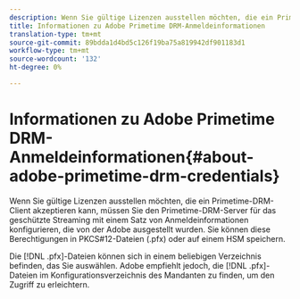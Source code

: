 ```yaml
---
description: Wenn Sie gültige Lizenzen ausstellen möchten, die ein Primetime-DRM-Client akzeptieren kann, müssen Sie den Primetime-DRM-Server für das geschützte Streaming mit einem Satz von Anmeldeinformationen konfigurieren, die von der Adobe ausgestellt wurden. Sie können diese Berechtigungen in PKCS#12-Dateien (.pfx) oder auf einem HSM speichern.
title: Informationen zu Adobe Primetime DRM-Anmeldeinformationen
translation-type: tm+mt
source-git-commit: 89bdda1d4bd5c126f19ba75a819942df901183d1
workflow-type: tm+mt
source-wordcount: '132'
ht-degree: 0%

---
```



# Informationen zu Adobe Primetime DRM-Anmeldeinformationen{#about-adobe-primetime-drm-credentials}

Wenn Sie gültige Lizenzen ausstellen möchten, die ein Primetime-DRM-Client akzeptieren kann, müssen Sie den Primetime-DRM-Server für das geschützte Streaming mit einem Satz von Anmeldeinformationen konfigurieren, die von der Adobe ausgestellt wurden. Sie können diese Berechtigungen in PKCS#12-Dateien (.pfx) oder auf einem HSM speichern.

Die [!DNL .pfx]-Dateien können sich in einem beliebigen Verzeichnis befinden, das Sie auswählen. Adobe empfiehlt jedoch, die [!DNL .pfx]-Dateien im Konfigurationsverzeichnis des Mandanten zu finden, um den Zugriff zu erleichtern.
